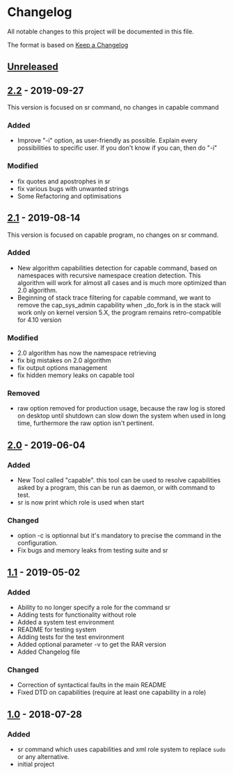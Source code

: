 # Changelog

All notable changes to this project will be documented in this file.

The format is based on [Keep a Changelog](https://keepachangelog.com/en/1.0.0/)

## [Unreleased]

## [2.2] - 2019-09-27

This version is focused on sr command, no changes in capable command

### Added

- Improve "-i" option, as user-friendly as possible. Explain every possibilities to specific user. If you don't know if you can, then do "-i"

### Modified

- fix quotes and apostrophes in sr
- fix various bugs with unwanted strings
- Some Refactoring and optimisations

## [2.1] - 2019-08-14

This version is focused on capable program, no changes on sr command.

### Added

- New algorithm capabilities detection for capable command, based on namespaces with recursive namespace creation detection. This algorithm will work for almost all cases and is much more optimized than 2.0 algorithm.
- Beginning of stack trace filtering for capable command, we want to remove the cap_sys_admin capability when _do_fork is in the stack will work only on kernel version 5.X, the program remains retro-compatible for 4.10 version

### Modified

- 2.0 algorithm has now the namespace retrieving
- fix big mistakes on 2.0 algorithm
- fix output options management
- fix hidden memory leaks on capable tool

### Removed

- raw option removed for production usage, because the raw log is stored on desktop until shutdown can slow down the system when used in long time, furthermore the raw option isn't pertinent.

## [2.0] - 2019-06-04

### Added

- New Tool called "capable". this tool can be used to resolve capabilities asked by a program, this can be run as daemon, or with command to test.
- sr is now print which role is used when start

### Changed

- option -c is optionnal but it's mandatory to precise the command in the configuration.
- Fix bugs and memory leaks from testing suite and sr

## [1.1] - 2019-05-02

### Added

- Ability to no longer specify a role for the command sr
- Adding tests for functionality without role
- Added a system test environment
- README for testing system
- Adding tests for the test environment
- Added optional parameter -v to get the RAR version
- Added Changelog file

### Changed

- Correction of syntactical faults in the main README
- Fixed DTD on capabilities (require at least one capability in a role)

## [1.0] - 2018-07-28

### Added

- sr command which uses capabilities and xml role system to replace `sudo` or any alternative.
- initial project

[Unreleased]: https://github.com/SamerW/RootAsRole/compare/V2.2...HEAD
[2.2]: https://github.com/SamerW/RootAsRole/compare/V2.1...V2.2
[2.1]: https://github.com/SamerW/RootAsRole/compare/V2.0...V2.1
[2.0]: https://github.com/SamerW/RootAsRole/compare/V1.1...V2.0
[1.1]: https://github.com/SamerW/RootAsRole/compare/V1.0...V1.1
[1.0]: https://github.com/SamerW/RootAsRole/releases/tag/V1.0

